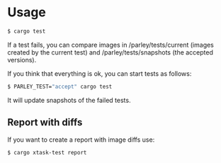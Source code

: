 # Usage

```bash
$ cargo test
```

If a test fails, you can compare images in /parley/tests/current (images created by the current test)
and /parley/tests/snapshots (the accepted versions).

If you think that everything is ok, you can start tests as follows:

```bash
$ PARLEY_TEST="accept" cargo test
```

It will update snapshots of the failed tests.

## Report with diffs

If you want to create a report with image diffs use:

```bash
$ cargo xtask-test report
```
